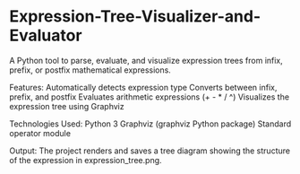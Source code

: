 # Expression-Tree-Visualizer-and-Evaluator
A Python tool to parse, evaluate, and visualize expression trees from infix, prefix, or postfix mathematical expressions.

Features:
Automatically detects expression type
Converts between infix, prefix, and postfix
Evaluates arithmetic expressions (+ - * / ^)
Visualizes the expression tree using Graphviz

Technologies Used:
Python 3
Graphviz (graphviz Python package)
Standard operator module

Output:
The project renders and saves a tree diagram showing the structure of the expression in expression_tree.png.
